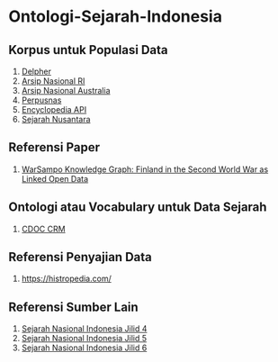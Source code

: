 # Ontologi-Sejarah-Indonesia

## Korpus untuk Populasi Data
1. [Delpher](https://www.delpher.nl/)
2. [Arsip Nasional RI](https://anri.go.id/sekitar-arsip/arsip-statis/sarana-temu-balik-arsip/daftar-arsip)
3. [Arsip Nasional Australia](https://www.naa.gov.au)
4. [Perpusnas](https://khastara.perpusnas.go.id/)
5. [Encyclopedia API](https://encyclopaediaapi.com/)
6. [Sejarah Nusantara](https://sejarah-nusantara.anri.go.id/)

## Referensi Paper
1. [WarSampo Knowledge Graph: Finland in the
Second World War as Linked Open Data](https://www.semantic-web-journal.net/system/files/swj2354.pdf)

## Ontologi atau Vocabulary untuk Data Sejarah
1. [CDOC CRM](https://www.cidoc-crm.org/)

## Referensi Penyajian Data
1. https://histropedia.com/

## Referensi Sumber Lain
1. [Sejarah Nasional Indonesia Jilid 4](https://archive.org/details/sejarah-nasional-indonesia-jilid-4-penjajahan-indo/page/n33/mode/2up?view=theater)
2. [Sejarah Nasional Indonesia Jilid 5](https://archive.org/details/sejarah-nasional-indonesia-jilid-5-zaman-kebangkitan/page/9/mode/1up?view=theater)
3. [Sejarah Nasional Indonesia Jilid 6](https://archive.org/details/sejarah-nasional-indonesia-jilid-6-zaman-jepang/page/n33/mode/2up?view=theater)
   
